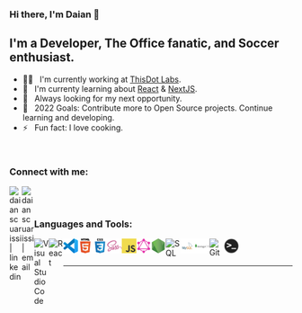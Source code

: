 ### Hi there, I'm Daian 👋

## I'm a Developer, The Office fanatic, and Soccer enthusiast. 
- 🧑‍💻 &nbsp;  I'm currently working at [ThisDot Labs](https://www.thisdot.co/).
- 🌱 &nbsp;  I'm currenty learning about [React](https://reactjs.org/) & [NextJS](https://nextjs.org/).
- 🚀 &nbsp;  Always looking for my next opportunity.
- 🥅 &nbsp;  2022 Goals: Contribute more to Open Source projects. Continue learning and developing.
- ⚡️ &nbsp;  Fun fact: I love cooking.

<br />


### Connect with me:

[<img align="left" alt="daian scuarissi | linkedin" margin="8px" width="22px" src="https://cdn.iconscout.com/icon/free/png-512/linkedin-160-461814.png" />][linkedin]
[<img align="left" alt="daian scuarissi | email" width="22px" src="https://cdn.iconscout.com/icon/free/png-512/gmail-30-722694.png" />][email]

<br />
<br />

### Languages and Tools:
[<img align="left" alt="Visual Studio Code" width="26px" src="https://cdn.iconscout.com/icon/free/png-512/angular-3-226070.png" />][webdevplaylist]
[<img align="left" alt="React" width="26px" src="https://cdn.iconscout.com/icon/free/png-512/react-3-1175109.png" />][webdevplaylist]
[<img align="left" alt="Visual Studio Code" width="26px" src="https://raw.githubusercontent.com/github/explore/80688e429a7d4ef2fca1e82350fe8e3517d3494d/topics/visual-studio-code/visual-studio-code.png" />][webdevplaylist]
[<img align="left" alt="HTML5" width="26px" src="https://raw.githubusercontent.com/github/explore/80688e429a7d4ef2fca1e82350fe8e3517d3494d/topics/html/html.png" />][webdevplaylist]
[<img align="left" alt="CSS3" width="26px" src="https://raw.githubusercontent.com/github/explore/80688e429a7d4ef2fca1e82350fe8e3517d3494d/topics/css/css.png" />][webdevplaylist]
[<img align="left" alt="Sass" width="26px" src="https://raw.githubusercontent.com/github/explore/80688e429a7d4ef2fca1e82350fe8e3517d3494d/topics/sass/sass.png" />][webdevplaylist]
[<img align="left" alt="JavaScript" width="26px" src="https://raw.githubusercontent.com/github/explore/80688e429a7d4ef2fca1e82350fe8e3517d3494d/topics/javascript/javascript.png" />][webdevplaylist]
[<img align="left" alt="GraphQL" width="26px" src="https://raw.githubusercontent.com/github/explore/80688e429a7d4ef2fca1e82350fe8e3517d3494d/topics/graphql/graphql.png" />][webdevplaylist]
[<img align="left" alt="Node.js" width="26px" src="https://raw.githubusercontent.com/github/explore/80688e429a7d4ef2fca1e82350fe8e3517d3494d/topics/nodejs/nodejs.png" />][webdevplaylist]
[<img align="left" alt="SQL" width="26px" src="https://cdn.iconscout.com/icon/free/png-512/mysql-21-1174941.png" />][webdevplaylist]
[<img align="left" alt="MySQL" width="26px" src="https://raw.githubusercontent.com/github/explore/80688e429a7d4ef2fca1e82350fe8e3517d3494d/topics/mysql/mysql.png" />][webdevplaylist]
[<img align="left" alt="MongoDB" width="26px" src="https://raw.githubusercontent.com/github/explore/80688e429a7d4ef2fca1e82350fe8e3517d3494d/topics/mongodb/mongodb.png" />][webdevplaylist]
[<img align="left" alt="Git" width="26px" src="https://cdn.iconscout.com/icon/free/png-512/git-16-1175195.png" />][webdevplaylist]
[<img align="left" alt="Terminal" width="26px" src="https://raw.githubusercontent.com/github/explore/80688e429a7d4ef2fca1e82350fe8e3517d3494d/topics/terminal/terminal.png" />][webdevplaylist]

<br />
<br />

---


[linkedin]: https://www.linkedin.com/in/daian-scuarissi/
[email]: mailto:scuarissid@gmail.com?Subject=Hear%20from%20you%20on%20github
[webdevplaylist]: https://www.linkedin.com/in/daian-scuarissi/
